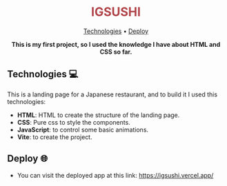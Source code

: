 <h1 align="center" style="color: #b1454a; font-weight: bold;">
    IGSUSHI
</h1>
<p align="center">
 <a href="#tech">Technologies</a> • 
 <a href="#deploy">Deploy</a>
</p>

<p align="center">
<b>This is my first project, so I used the knowledge I have about HTML and CSS so far.</b>
</p>
<h2 id="tech">Technologies 💻</h2>
  This is a landing page for a Japanese restaurant, and to build it I used this technologies:

  - **HTML**: HTML to create the structure of the landing page.
  - **CSS**: Pure css to style the components.
  - **JavaScript**: to control some basic animations.
  - **Vite**: to create the project.

<h2 id="deploy">Deploy 🌐</h2>

- You can visit the deployed app at this link: https://igsushi.vercel.app/
